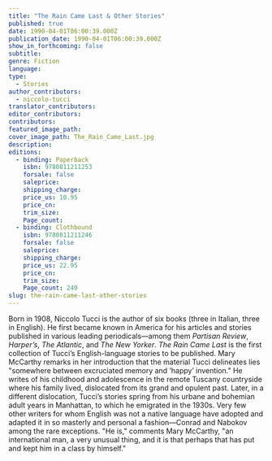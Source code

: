 ```yaml
---
title: "The Rain Came Last & Other Stories"
published: true
date: 1990-04-01T06:00:39.000Z
publication_date: 1990-04-01T06:00:39.000Z
show_in_forthcoming: false
subtitle:
genre: Fiction
language:
type:
  - Stories
author_contributors:
  - niccolo-tucci
translator_contributors:
editor_contributors:
contributors:
featured_image_path:
cover_image_path: The_Rain_Came_Last.jpg
description:
editions:
  - binding: Paperback
    isbn: 9780811211253
    forsale: false
    saleprice:
    shipping_charge:
    price_us: 10.95
    price_cn:
    trim_size:
    Page_count:
  - binding: Clothbound
    isbn: 9780811211246
    forsale: false
    saleprice:
    shipping_charge:
    price_us: 22.95
    price_cn:
    trim_size:
    Page_count: 240
slug: the-rain-came-last-other-stories
---
```


Born in 1908, Niccolo Tucci is the author of six books (three in Italian, three in English). He first became known in America for his articles and stories published in various leading periodicals––among them _Partisan Review_, _Harper’s_, _The Atlantic_, and _The New Yorker_. _The Rain Came Last_ is the first collection of Tucci’s English-language stories to be published. Mary McCarthy remarks in her introduction that the material Tucci delineates lies "somewhere between excruciated memory and ’happy’ invention." He writes of his childhood and adolescence in the remote Tuscany countryside where his family lived, dislocated from its grand and opulent past. Later, in a different dislocation, Tucci’s stories spring from his urbane and bohemian adult years in Manhattan, to which he emigrated in the 1930s. Very few other writers for whom English was not a native language have adopted and adapted it in so masterly and personal a fashion––Conrad and Nabokov among the rare exceptions. "He is," comments Mary McCarthy, "an international man, a very unusual thing, and it is that perhaps that has put and kept him in a class by himself."

